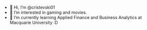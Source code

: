 - 👋 Hi, I’m @cristevski01
- 👀 I’m interested in gaming and movies.
- 🌱 I’m currently learning Applied Finance and Business Analytics at Macquarie University :D

<!---
cristevski01/cristevski01 is a ✨ special ✨ repository because its `README.md` (this file) appears on your GitHub profile.
You can click the Preview link to take a look at your changes.
--->
